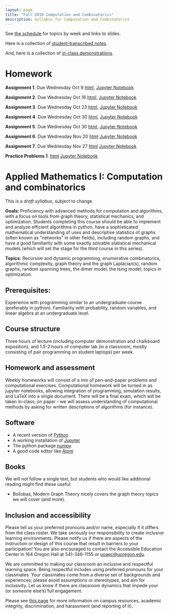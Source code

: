 ```yaml
---
layout: page
title: "Fall 2019 Computation and Combinatorics"
description: Syllabus for Computation and Combinatorics
---
```


See [the schedule](fall_schedule.html) for topics by week and links to slides.

Here is a collection of [student-transcribed notes](../notes/fall_2019/README.html).

And, here is a collection of [in-class demonstrations](demos/index.html).

# Homework
**Assignment 1**.  Due Wednesday Oct 9 [html](assignments/fall/hw1.html), [Jupyter Notebook](assignments/fall/hw1.ipynb)

**Assignment 2**.  Due Wednesday Oct 16 [html](assignments/fall/hw2.html), [Jupyter Notebook](assignments/fall/hw2.ipynb)

**Assignment 3**.  Due Wednesday Oct 23 [html](assignments/fall/hw3.html), [Jupyter Notebook](assignments/fall/hw3.ipynb)

**Assignment 4**.  Due Wednesday Oct 30 [html](assignments/fall/hw4.html), [Jupyter Notebook](assignments/fall/hw4.ipynb)

**Assignment 5**.  Due Wednesday Oct 30 [html](assignments/fall/hw5.html), [Jupyter Notebook](assignments/fall/hw5.ipynb)

**Assignment 6**.  Due Wednesday Nov 20  [html](assignments/fall/hw6.html) [Jupyter Notebook](assignments/fall/hw6.ipynb)

**Assignment 7**.  Due Wednesday Nov 27  [html](assignments/fall/hw7.html) [Jupyter Notebook](assignments/fall/hw7.ipynb)

**Practice Problems 1**.  [html](assignments/fall/practice_problems_1.html) [Jupyter Notebook](assignments/fall/practice_problems_1.ipynb)


# Applied Mathematics I: Computation and combinatorics

This is a *draft syllabus*, subject to change.

**Goals:** Proficiency with advanced methods for computation and algorithms, with a focus on tools from graph theory, statistical mechanics, and optimization. Students completing this course should  be able to implement and analyze efficient algorithms in python, have a sophisticated mathematical understanding of uses and descriptive statistics of graphs (often known as "networks" in other fields), including random graphs, and have a good familiarity with some exactly solvable statistical mechanical models (which will set the stage for the third course in this series).

**Topics:** Recursive and dynamic programming, enumerative combinatorics, algorithmic complexity, graph theory and the graph Laplacian(s), random graphs, random spanning trees, the dimer model, the Ising model, topics in optimization.

## Prerequisites:

Experience with programming similar to an undergraduate course (preferably in python). Familiarity with probability, random variables, and linear algebra at an undergraduate level.


## Course structure

Three hours of lecture (including computer demonstration and chalkboard exposition), and 1.5-2 hours of computer lab (in a classroom, mostly consisting of pair programming on student laptops) per week.

## Homework and assessment

Weekly homeworks will consist of a mix of pen-and-paper problems and computational exercises. Computational homework will be turned in as jupyter notebooks, allowing integration of programming, simulation results, and LaTeX into a single document.  There will be a final exam, which will be taken in-class, on paper - we will assess understanding of computational methods by asking for written descriptions of algorithms (for instance).


## Software

* A recent version of [Python](https://python.org)
* A working installation of [Jupyter](https://jupyter.org/)
* The python package [numpy](https://numpy.org/)
* A good code editor like [Atom](https://atom.io)

## Books

We will not follow a single text, but students who would like additional reading might find these useful:
    
* Bollobas, Modern Graph Theory nicely covers the graph theory topics we will cover (and more).

## Inclusion and accessibility

Please tell us your preferred pronouns and/or name,
especially if it differs from the class roster.
We take seriously our responsibility to create inclusive learning environments.
Please notify us if there are aspects of the instruction or design of this
course that result in barriers to your participation! You are also encouraged
to contact the Accessible Education Center in 164 Oregon Hall at 541-346-1155
or uoaec@uoregon.edu.

We are committed to making our classroom an inclusive and respectful learning space.
Being respectful includes using preferred pronouns for your classmates.
Your classmates come from a diverse set of backgrounds and experiences;
please avoid assumptions or stereotypes, and aim for inclusivity.
Let us know if there are classroom dynamics that impede your (or someone else’s) full engagement. 

Please see [this page](../pages/policies.html) for more information on
campus resources, academic integrity, discrimination, and harassment (and reporting of it).


